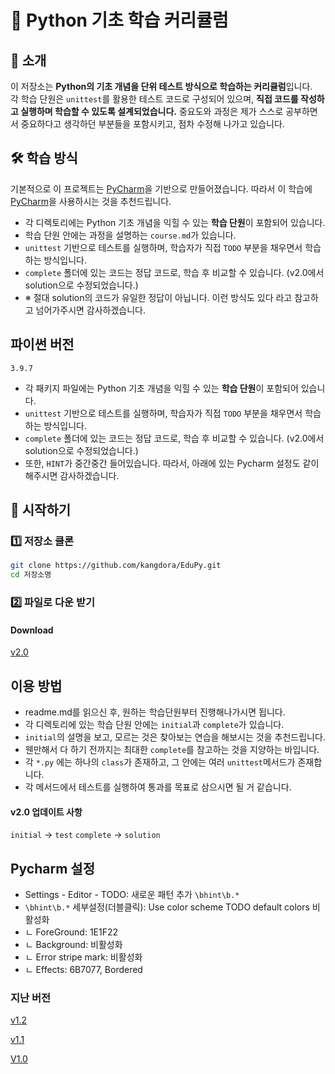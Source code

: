 # 🐍 Python 기초 학습 커리큘럼

## 📖 소개
이 저장소는 **Python의 기초 개념을 단위 테스트 방식으로 학습하는 커리큘럼**입니다.  
각 학습 단원은 `unittest`를 활용한 테스트 코드로 구성되어 있으며, **직접 코드를 작성하고 실행하며 학습할 수 있도록 설계되었습니다.**
중요도와 과정은 제가 스스로 공부하면서 중요하다고 생각하던 부분들을 포함시키고, 점차 수정해 나가고 있습니다.

## 🛠️ 학습 방식
기본적으로 이 프로젝트는 [PyCharm](https://www.jetbrains.com/pycharm/download/download-thanks.html?platform=windows&code=PCC)을 기반으로 만들어졌습니다.
따라서 이 학습에 [PyCharm](https://www.jetbrains.com/pycharm/download/download-thanks.html?platform=windows&code=PCC)을 사용하시는 것을 추천드립니다.
- 각 디렉토리에는 Python 기초 개념을 익힐 수 있는 **학습 단원**이 포함되어 있습니다.
- 학습 단원 안에는 과정을 설명하는 `course.md`가 있습니다.
- `unittest` 기반으로 테스트를 실행하며, 학습자가 직접 `TODO` 부분을 채우면서 학습하는 방식입니다.
- `complete` 폴더에 있는 코드는 정답 코드로, 학습 후 비교할 수 있습니다. (v2.0에서 solution으로 수정되었습니다.)
- ※ 절대 solution의 코드가 유일한 정답이 아닙니다. 이런 방식도 있다 라고 참고하고 넘어가주시면 감사하겠습니다.

## 파이썬 버전
`3.9.7`

- 각 패키지 파일에는 Python 기초 개념을 익힐 수 있는 **학습 단원**이 포함되어 있습니다.
- `unittest` 기반으로 테스트를 실행하며, 학습자가 직접 `TODO` 부분을 채우면서 학습하는 방식입니다.
- `complete` 폴더에 있는 코드는 정답 코드로, 학습 후 비교할 수 있습니다. (v2.0에서 solution으로 수정되었습니다.)
- 또한, `HINT`가 중간중간 들어있습니다. 따라서, 아래에 있는 Pycharm 설정도 같이 해주시면 감사하겠습니다.

## 🚀 시작하기
### 1️⃣ 저장소 클론

```bash
git clone https://github.com/kangdora/EduPy.git
cd 저장소명
```

### 2️⃣ 파일로 다운 받기
#### Download
[v2.0](https://github.com/kangdora/EduPy/archive/refs/tags/v2.0.1.zip)

## 이용 방법
- readme.md를 읽으신 후, 원하는 학습단원부터 진행해나가시면 됩니다.
- 각 디렉토리에 있는 학습 단원 안에는 `initial`과 `complete`가 있습니다.
- `initial`의 설명을 보고, 모르는 것은 찾아보는 연습을 해보시는 것을 추천드립니다.
- 웬만해서 다 하기 전까지는 최대한 `complete`를 참고하는 것을 지양하는 바입니다.
- 각 `*.py` 에는 하나의 `class`가 존재하고, 그 안에는 여러 `unittest`메서드가 존재합니다.
- 각 메서드에서 테스트를 실행하여 통과를 목표로 삼으시면 될 거 같습니다.
#### v2.0 업데이트 사항
`initial` -> `test`
`complete` -> `solution`

## Pycharm 설정
- Settings - Editor - TODO: 새로운 패턴 추가 `\bhint\b.*`
- `\bhint\b.*` 세부설정(더블클릭): Use color scheme TODO default colors 비활성화
-  ㄴ ForeGround: 1E1F22
-  ㄴ Background: 비활성화
-  ㄴ Error stripe mark: 비활성화
-  ㄴ Effects: 6B7077, Bordered

### 지난 버전
[v1.2](https://github.com/kangdora/EduPy/archive/refs/tags/v1.2.0.zip)

[v1.1](https://github.com/kangdora/EduPy/archive/refs/tags/v1.1.0.zip)

[V1.0](https://github.com/kangdora/EduPy/archive/refs/tags/v1.0.zip)
